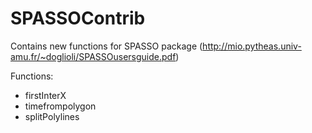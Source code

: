 # SPASSOContrib
Contains new functions for SPASSO package (http://mio.pytheas.univ-amu.fr/~doglioli/SPASSOusersguide.pdf)

Functions:
- firstInterX
- timefrompolygon
- splitPolylines
